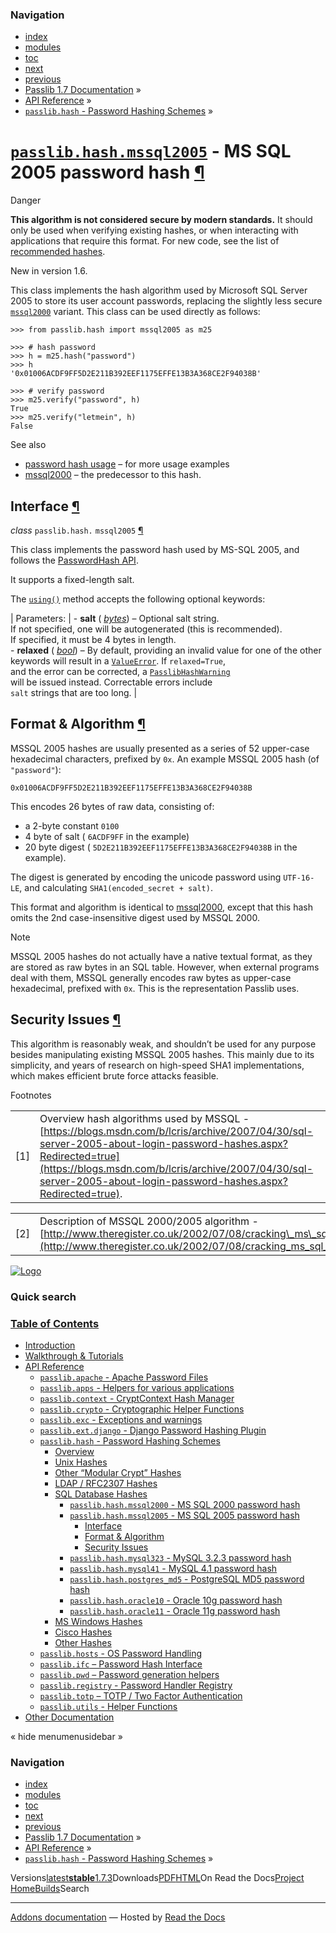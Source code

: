 <!-- Source: https://passlib.readthedocs.io/en/stable/lib/passlib.hash.mssql2005.html -->

### Navigation

- [index](https://passlib.readthedocs.io/en/stable/genindex.html "General Index")
- [modules](https://passlib.readthedocs.io/en/stable/py-modindex.html "Python Module Index")
- [toc](https://passlib.readthedocs.io/en/stable/contents.html "Table Of Contents")
- [next](https://passlib.readthedocs.io/en/stable/lib/passlib.hash.mysql323.html "passlib.hash.mysql323 - MySQL 3.2.3 password hash")
- [previous](https://passlib.readthedocs.io/en/stable/lib/passlib.hash.mssql2000.html "passlib.hash.mssql2000 - MS SQL 2000 password hash")
- [Passlib 1.7 Documentation](https://passlib.readthedocs.io/en/stable/index.html) »
- [API Reference](https://passlib.readthedocs.io/en/stable/lib/index.html) »
- [`passlib.hash` \- Password Hashing Schemes](https://passlib.readthedocs.io/en/stable/lib/passlib.hash.html) »

# [`passlib.hash.mssql2005`](https://passlib.readthedocs.io/en/stable/lib/passlib.hash.mssql2005.html\#passlib.hash.mssql2005 "passlib.hash.mssql2005") \- MS SQL 2005 password hash [¶](https://passlib.readthedocs.io/en/stable/lib/passlib.hash.mssql2005.html\#passlib-hash-mssql2005-ms-sql-2005-password-hash "Permalink to this headline")

Danger

**This algorithm is not considered secure by modern standards.**
It should only be used when verifying existing hashes,
or when interacting with applications that require this format.
For new code, see the list of [recommended hashes](https://passlib.readthedocs.io/en/stable/narr/quickstart.html#recommended-hashes).

New in version 1.6.

This class implements the hash algorithm used by Microsoft SQL Server 2005
to store its user account passwords, replacing the slightly less secure
[`mssql2000`](https://passlib.readthedocs.io/en/stable/lib/passlib.hash.mssql2000.html#passlib.hash.mssql2000 "passlib.hash.mssql2000") variant.
This class can be used directly as follows:

```
>>> from passlib.hash import mssql2005 as m25

>>> # hash password
>>> h = m25.hash("password")
>>> h
'0x01006ACDF9FF5D2E211B392EEF1175EFFE13B3A368CE2F94038B'

>>> # verify password
>>> m25.verify("password", h)
True
>>> m25.verify("letmein", h)
False

```

See also

- [password hash usage](https://passlib.readthedocs.io/en/stable/narr/hash-tutorial.html#password-hash-examples) – for more usage examples
- [mssql2000](https://passlib.readthedocs.io/en/stable/lib/passlib.hash.mssql2000.html) – the predecessor to this hash.

## Interface [¶](https://passlib.readthedocs.io/en/stable/lib/passlib.hash.mssql2005.html\#interface "Permalink to this headline")

_class_ `passlib.hash.` `mssql2005` [¶](https://passlib.readthedocs.io/en/stable/lib/passlib.hash.mssql2005.html#passlib.hash.mssql2005 "Permalink to this definition")

This class implements the password hash used by MS-SQL 2005, and follows the [PasswordHash API](https://passlib.readthedocs.io/en/stable/lib/passlib.ifc.html#password-hash-api).

It supports a fixed-length salt.

The [`using()`](https://passlib.readthedocs.io/en/stable/lib/passlib.ifc.html#passlib.ifc.PasswordHash.using "passlib.ifc.PasswordHash.using") method accepts the following optional keywords:

| Parameters: | - **salt** ( [_bytes_](https://docs.python.org/3/library/stdtypes.html#bytes "(in Python v3.9)")) – Optional salt string.<br>  If not specified, one will be autogenerated (this is recommended).<br>  If specified, it must be 4 bytes in length.<br>- **relaxed** ( [_bool_](https://docs.python.org/3/library/functions.html#bool "(in Python v3.9)")) – By default, providing an invalid value for one of the other<br>  keywords will result in a [`ValueError`](https://docs.python.org/3/library/exceptions.html#ValueError "(in Python v3.9)"). If `relaxed=True`,<br>  and the error can be corrected, a [`PasslibHashWarning`](https://passlib.readthedocs.io/en/stable/lib/passlib.exc.html#passlib.exc.PasslibHashWarning "passlib.exc.PasslibHashWarning")<br>  will be issued instead. Correctable errors include<br>  `salt` strings that are too long. |

## Format & Algorithm [¶](https://passlib.readthedocs.io/en/stable/lib/passlib.hash.mssql2005.html\#format-algorithm "Permalink to this headline")

MSSQL 2005 hashes are usually presented as a series of 52 upper-case
hexadecimal characters, prefixed by `0x`. An example MSSQL 2005 hash
(of `"password"`):

```
0x01006ACDF9FF5D2E211B392EEF1175EFFE13B3A368CE2F94038B

```

This encodes 26 bytes of raw data, consisting of:

- a 2-byte constant `0100`
- 4 byte of salt ( `6ACDF9FF` in the example)
- 20 byte digest ( `5D2E211B392EEF1175EFFE13B3A368CE2F94038B`
in the example).

The digest is generated by encoding the unicode password using
`UTF-16-LE`, and calculating `SHA1(encoded_secret + salt)`.

This format and algorithm is identical to [mssql2000](https://passlib.readthedocs.io/en/stable/lib/passlib.hash.mssql2000.html),
except that this hash omits the 2nd case-insensitive
digest used by MSSQL 2000.

Note

MSSQL 2005 hashes do not actually have a native textual format, as they
are stored as raw bytes in an SQL table. However, when external programs
deal with them, MSSQL generally encodes raw bytes as upper-case hexadecimal,
prefixed with `0x`. This is the representation Passlib uses.

## Security Issues [¶](https://passlib.readthedocs.io/en/stable/lib/passlib.hash.mssql2005.html\#security-issues "Permalink to this headline")

This algorithm is reasonably weak, and shouldn’t be used for any
purpose besides manipulating existing MSSQL 2005 hashes. This mainly due to
its simplicity, and years of research on high-speed SHA1
implementations, which makes efficient brute force attacks feasible.

Footnotes

|     |     |
| --- | --- |
| \[1\] | Overview hash algorithms used by MSSQL -<br>[https://blogs.msdn.com/b/lcris/archive/2007/04/30/sql-server-2005-about-login-password-hashes.aspx?Redirected=true](https://blogs.msdn.com/b/lcris/archive/2007/04/30/sql-server-2005-about-login-password-hashes.aspx?Redirected=true). |

|     |     |
| --- | --- |
| \[2\] | Description of MSSQL 2000/2005 algorithm -<br>[http://www.theregister.co.uk/2002/07/08/cracking\_ms\_sql\_server\_passwords/](http://www.theregister.co.uk/2002/07/08/cracking_ms_sql_server_passwords/). |

[![Logo](https://passlib.readthedocs.io/en/stable/_static/masthead.png)](https://passlib.readthedocs.io/en/stable/index.html "index")

### Quick search

### [Table of Contents](https://passlib.readthedocs.io/en/stable/contents.html)

- [Introduction](https://passlib.readthedocs.io/en/stable/index.html)
- [Walkthrough & Tutorials](https://passlib.readthedocs.io/en/stable/narr/index.html)
- [API Reference](https://passlib.readthedocs.io/en/stable/lib/index.html)
  - [`passlib.apache` \- Apache Password Files](https://passlib.readthedocs.io/en/stable/lib/passlib.apache.html)
  - [`passlib.apps` \- Helpers for various applications](https://passlib.readthedocs.io/en/stable/lib/passlib.apps.html)
  - [`passlib.context` \- CryptContext Hash Manager](https://passlib.readthedocs.io/en/stable/lib/passlib.context.html)
  - [`passlib.crypto` \- Cryptographic Helper Functions](https://passlib.readthedocs.io/en/stable/lib/passlib.crypto.html)
  - [`passlib.exc` \- Exceptions and warnings](https://passlib.readthedocs.io/en/stable/lib/passlib.exc.html)
  - [`passlib.ext.django` \- Django Password Hashing Plugin](https://passlib.readthedocs.io/en/stable/lib/passlib.ext.django.html)
  - [`passlib.hash` \- Password Hashing Schemes](https://passlib.readthedocs.io/en/stable/lib/passlib.hash.html)
    - [Overview](https://passlib.readthedocs.io/en/stable/lib/passlib.hash.html#overview)
    - [Unix Hashes](https://passlib.readthedocs.io/en/stable/lib/passlib.hash.html#unix-hashes)
    - [Other “Modular Crypt” Hashes](https://passlib.readthedocs.io/en/stable/lib/passlib.hash.html#other-modular-crypt-hashes)
    - [LDAP / RFC2307 Hashes](https://passlib.readthedocs.io/en/stable/lib/passlib.hash.html#ldap-rfc2307-hashes)
    - [SQL Database Hashes](https://passlib.readthedocs.io/en/stable/lib/passlib.hash.html#sql-database-hashes)
      - [`passlib.hash.mssql2000` \- MS SQL 2000 password hash](https://passlib.readthedocs.io/en/stable/lib/passlib.hash.mssql2000.html)
      - [`passlib.hash.mssql2005` \- MS SQL 2005 password hash](https://passlib.readthedocs.io/en/stable/lib/passlib.hash.mssql2005.html#)
        - [Interface](https://passlib.readthedocs.io/en/stable/lib/passlib.hash.mssql2005.html#interface)
        - [Format & Algorithm](https://passlib.readthedocs.io/en/stable/lib/passlib.hash.mssql2005.html#format-algorithm)
        - [Security Issues](https://passlib.readthedocs.io/en/stable/lib/passlib.hash.mssql2005.html#security-issues)
      - [`passlib.hash.mysql323` \- MySQL 3.2.3 password hash](https://passlib.readthedocs.io/en/stable/lib/passlib.hash.mysql323.html)
      - [`passlib.hash.mysql41` \- MySQL 4.1 password hash](https://passlib.readthedocs.io/en/stable/lib/passlib.hash.mysql41.html)
      - [`passlib.hash.postgres_md5` \- PostgreSQL MD5 password hash](https://passlib.readthedocs.io/en/stable/lib/passlib.hash.postgres_md5.html)
      - [`passlib.hash.oracle10` \- Oracle 10g password hash](https://passlib.readthedocs.io/en/stable/lib/passlib.hash.oracle10.html)
      - [`passlib.hash.oracle11` \- Oracle 11g password hash](https://passlib.readthedocs.io/en/stable/lib/passlib.hash.oracle11.html)
    - [MS Windows Hashes](https://passlib.readthedocs.io/en/stable/lib/passlib.hash.html#ms-windows-hashes)
    - [Cisco Hashes](https://passlib.readthedocs.io/en/stable/lib/passlib.hash.html#cisco-hashes)
    - [Other Hashes](https://passlib.readthedocs.io/en/stable/lib/passlib.hash.html#other-hashes)
  - [`passlib.hosts` \- OS Password Handling](https://passlib.readthedocs.io/en/stable/lib/passlib.hosts.html)
  - [`passlib.ifc` – Password Hash Interface](https://passlib.readthedocs.io/en/stable/lib/passlib.ifc.html)
  - [`passlib.pwd` – Password generation helpers](https://passlib.readthedocs.io/en/stable/lib/passlib.pwd.html)
  - [`passlib.registry` \- Password Handler Registry](https://passlib.readthedocs.io/en/stable/lib/passlib.registry.html)
  - [`passlib.totp` – TOTP / Two Factor Authentication](https://passlib.readthedocs.io/en/stable/lib/passlib.totp.html)
  - [`passlib.utils` \- Helper Functions](https://passlib.readthedocs.io/en/stable/lib/passlib.utils.html)
- [Other Documentation](https://passlib.readthedocs.io/en/stable/other.html)

«
hide menumenusidebar
»


### Navigation

- [index](https://passlib.readthedocs.io/en/stable/genindex.html "General Index")
- [modules](https://passlib.readthedocs.io/en/stable/py-modindex.html "Python Module Index")
- [toc](https://passlib.readthedocs.io/en/stable/contents.html "Table Of Contents")
- [next](https://passlib.readthedocs.io/en/stable/lib/passlib.hash.mysql323.html "passlib.hash.mysql323 - MySQL 3.2.3 password hash")
- [previous](https://passlib.readthedocs.io/en/stable/lib/passlib.hash.mssql2000.html "passlib.hash.mssql2000 - MS SQL 2000 password hash")
- [Passlib 1.7 Documentation](https://passlib.readthedocs.io/en/stable/index.html) »
- [API Reference](https://passlib.readthedocs.io/en/stable/lib/index.html) »
- [`passlib.hash` \- Password Hashing Schemes](https://passlib.readthedocs.io/en/stable/lib/passlib.hash.html) »

Versions[latest](https://passlib.readthedocs.io/en/latest/lib/passlib.hash.mssql2005.html)**[stable](https://passlib.readthedocs.io/en/stable/lib/passlib.hash.mssql2005.html)**[1.7.3](https://passlib.readthedocs.io/en/1.7.3/lib/passlib.hash.mssql2005.html)Downloads[PDF](https://passlib.readthedocs.io/_/downloads/en/stable/pdf/)[HTML](https://passlib.readthedocs.io/_/downloads/en/stable/htmlzip/)On Read the Docs[Project Home](https://app.readthedocs.org/projects/passlib/?utm_source=passlib&utm_content=flyout)[Builds](https://app.readthedocs.org/projects/passlib/builds/?utm_source=passlib&utm_content=flyout)Search

* * *

[Addons documentation](https://docs.readthedocs.io/page/addons.html?utm_source=passlib&utm_content=flyout) ― Hosted by
[Read the Docs](https://about.readthedocs.com/?utm_source=passlib&utm_content=flyout)